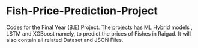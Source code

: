 # Fish-Price-Prediction-Project
Codes for the Final Year (B.E) Project. The projects has ML Hybrid models , LSTM and XGBoost namely, to predict the prices of Fishes in Raigad. It will also contain all related Dataset and JSON Files.
